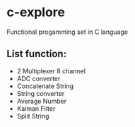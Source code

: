 # c-explore
Functional progamming set in C language

## List function:
* 2 Multiplexer 8 channel
* ADC converter
* Concatenate String
* String converter
* Average Number
* Kalman Filter
* Split String
